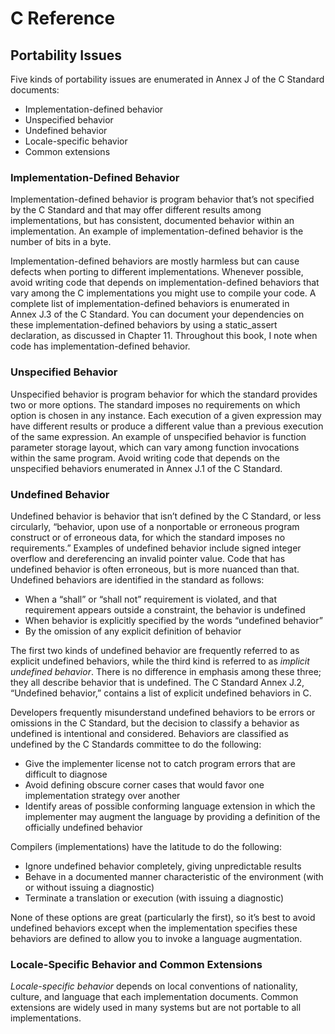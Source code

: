 # C Reference

## Portability Issues

Five kinds of portability issues are enumerated in Annex J of the C Standard documents:

- Implementation-defined behavior
- Unspecified behavior
- Undefined behavior
- Locale-specific behavior
- Common extensions

### Implementation-Defined Behavior

Implementation-defined behavior is program behavior that’s not specified by the C Standard and that may offer different results among implementations, but has consistent, documented behavior within an implementation. An example of implementation-defined behavior is the number of bits in a byte.

Implementation-defined behaviors are mostly harmless but can cause defects when porting to different implementations. Whenever possible, avoid writing code that depends on implementation-defined behaviors that vary among the C implementations you might use to compile your code. A complete list of implementation-defined behaviors is enumerated in Annex J.3 of the C Standard. You can document your dependencies on these implementation-defined behaviors by using a static_assert declaration, as discussed in Chapter 11. Throughout this book, I note when code has implementation-defined behavior.


### Unspecified Behavior

Unspecified behavior is program behavior for which the standard provides two or more options. The standard imposes no requirements on which option is chosen in any instance. Each execution of a given expression may have different results or produce a different value than a previous execution of the same expression. An example of unspecified behavior is function parameter storage layout, which can vary among function invocations within the same program. Avoid writing code that depends on the unspecified behaviors enumerated in Annex J.1 of the C Standard.

### Undefined Behavior

Undefined behavior is behavior that isn’t defined by the C Standard, or less circularly, “behavior, upon use of a nonportable or erroneous program construct or of erroneous data, for which the standard imposes no requirements.” Examples of undefined behavior include signed integer overflow and dereferencing an invalid pointer value. Code that has undefined behavior is often erroneous, but is more nuanced than that. Undefined behaviors are identified in the standard as follows:

- When a “shall” or “shall not” requirement is violated, and that requirement appears outside a constraint, the behavior is undefined
- When behavior is explicitly specified by the words “undefined behavior”
- By the omission of any explicit definition of behavior

The first two kinds of undefined behavior are frequently referred to as explicit undefined behaviors, while the third kind is referred to as _implicit undefined behavior_. There is no difference in emphasis among these three; they all describe behavior that is undefined. The C Standard Annex J.2, “Undefined behavior,” contains a list of explicit undefined behaviors in C.

Developers frequently misunderstand undefined behaviors to be errors or omissions in the C Standard, but the decision to classify a behavior as undefined is intentional and considered. Behaviors are classified as undefined by the C Standards committee to do the following:

- Give the implementer license not to catch program errors that are difficult to diagnose
- Avoid defining obscure corner cases that would favor one implementation strategy over another
- Identify areas of possible conforming language extension in which the implementer may augment the language by providing a definition of the officially undefined behavior

Compilers (implementations) have the latitude to do the following:

- Ignore undefined behavior completely, giving unpredictable results
- Behave in a documented manner characteristic of the environment (with or without issuing a diagnostic)
- Terminate a translation or execution (with issuing a diagnostic)

None of these options are great (particularly the first), so it’s best to avoid undefined behaviors except when the implementation specifies these behaviors are defined to allow you to invoke a language augmentation.

### Locale-Specific Behavior and Common Extensions

_Locale-specific behavior_ depends on local conventions of nationality, culture, and language that each implementation documents. Common extensions are widely used in many systems but are not portable to all implementations.
